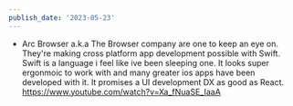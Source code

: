 ```yaml
---
publish_date: '2023-05-23'
---
```

- Arc Browser a.k.a The Browser company are one to keep an eye on. They're making cross platform app development possible with Swift. Swift is a language i feel like ive been sleeping one. It looks super ergonmoic to work with and many greater ios apps have been developed with it. It promises a UI development DX as good as React.
  https://www.youtube.com/watch?v=Xa_fNuaSE_IaaA
